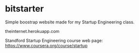 bitstarter
==========

Simple boostrap website made for my Startup Engineering class.

theinternet.herokuapp.com

Standford Startup Engineering course web page: https://www.coursera.org/course/startup
